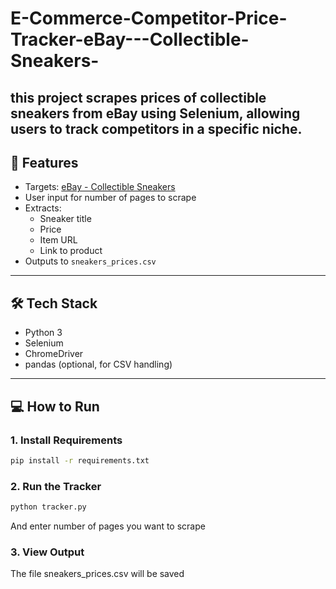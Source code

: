 # E-Commerce-Competitor-Price-Tracker-eBay---Collectible-Sneakers-
this project scrapes prices of collectible sneakers from eBay using **Selenium**, allowing users to track competitors in a specific niche.
---

## 🎯 Features

- Targets: [eBay - Collectible Sneakers](https://www.ebay.com/b/Collectible-Sneakers/bn_7000259435)
- User input for number of pages to scrape
- Extracts:
  - Sneaker title
  - Price
  - Item URL
  - Link to product
- Outputs to `sneakers_prices.csv`

---

## 🛠️ Tech Stack

- Python 3
- Selenium
- ChromeDriver
- pandas (optional, for CSV handling)

---
## 💻 How to Run

### 1. Install Requirements

```bash
pip install -r requirements.txt
```
### 2. Run the Tracker
```bash
python tracker.py
```
And enter number of pages you want to scrape
### 3. View Output
The file sneakers_prices.csv will be saved
